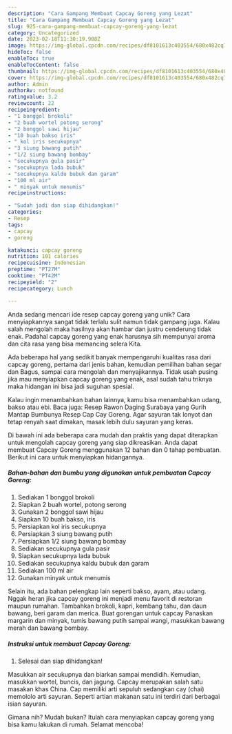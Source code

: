```yaml
---
description: "Cara Gampang Membuat Capcay Goreng yang Lezat"
title: "Cara Gampang Membuat Capcay Goreng yang Lezat"
slug: 925-cara-gampang-membuat-capcay-goreng-yang-lezat
category: Uncategorized
date: 2023-02-18T11:30:19.908Z
image: https://img-global.cpcdn.com/recipes/df8101613c403554/680x482cq70/capcay-goreng-foto-resep-utama.jpg
hideToc: false
enableToc: true
enableTocContent: false
thumbnail: https://img-global.cpcdn.com/recipes/df8101613c403554/680x482cq70/capcay-goreng-foto-resep-utama.jpg
cover: https://img-global.cpcdn.com/recipes/df8101613c403554/680x482cq70/capcay-goreng-foto-resep-utama.jpg
author: Admin
authorAv: notfound
ratingvalue: 3.2
reviewcount: 22
recipeingredient:
- "1 bonggol brokoli"
- "2 buah wortel potong serong"
- "2 bonggol sawi hijau"
- "10 buah bakso iris"
- " kol iris secukupnya"
- "3 siung bawang putih"
- "1/2 siung bawang bombay"
- "secukupnya gula pasir"
- "secukupnya lada bubuk"
- "secukupnya kaldu bubuk dan garam"
- "100 ml air"
- " minyak untuk menumis"
recipeinstructions:

- "Sudah jadi dan siap dihidangkan!"
categories:
- Resep
tags:
- capcay
- goreng

katakunci: capcay goreng 
nutrition: 101 calories
recipecuisine: Indonesian
preptime: "PT27M"
cooktime: "PT42M"
recipeyield: "2"
recipecategory: Lunch

---
```





Anda sedang mencari ide resep capcay goreng yang unik? Cara menyiapkannya sangat tidak terlalu sulit namun tidak gampang juga. Kalau salah mengolah maka hasilnya akan hambar dan justru cenderung tidak enak. Padahal capcay goreng yang enak harusnya sih mempunyai aroma dan cita rasa yang bisa memancing selera Kita.





Ada beberapa hal yang sedikit banyak mempengaruhi kualitas rasa dari capcay goreng, pertama dari jenis bahan, kemudian pemilihan bahan segar dan Bagus, sampai cara mengolah dan menyajikannya. Tidak usah pusing jika mau menyiapkan capcay goreng yang enak,      asal sudah tahu triknya maka hidangan ini bisa jadi suguhan spesial.














Kalau ingin menambahkan bahan lainnya, kamu bisa menambahkan udang, bakso atau ebi. Baca juga: Resep Rawon Daging Surabaya yang Gurih Mantap Bumbunya Resep Cap Cay Goreng. Agar sayuran tak lonyot dan tetap renyah saat dimakan, masak lebih dulu sayuran yang keras.






Di bawah ini ada beberapa cara mudah dan praktis yang dapat diterapkan untuk mengolah capcay goreng yang siap dikreasikan. Anda dapat membuat Capcay Goreng menggunakan 12 bahan dan 0 tahap pembuatan. Berikut ini cara untuk menyiapkan hidangannya.

<!--inarticleads1-->

##### Bahan-bahan dan bumbu yang digunakan untuk pembuatan Capcay Goreng:

1. Sediakan 1 bonggol brokoli
1. Siapkan 2 buah wortel, potong serong
1. Gunakan 2 bonggol sawi hijau
1. Siapkan 10 buah bakso, iris
1. Persiapkan  kol iris secukupnya
1. Persiapkan 3 siung bawang putih
1. Persiapkan 1/2 siung bawang bombay
1. Sediakan secukupnya gula pasir
1. Siapkan secukupnya lada bubuk
1. Sediakan secukupnya kaldu bubuk dan garam
1. Sediakan 100 ml air
1. Gunakan  minyak untuk menumis


Selain itu, ada bahan pelengkap lain seperti bakso, ayam, atau udang. Nggak heran jika capcay goreng ini menjadi menu favorit di restoran maupun rumahan. Tambahkan brokoli, kapri, kembang tahu, dan daun bawang, beri garam dan merica. Buat gorengan untuk capcay Panaskan margarin dan minyak, tumis bawang putih sampai wangi, masukkan bawang merah dan bawang bombay. 

<!--inarticleads2-->

##### Instruksi untuk membuat Capcay Goreng:


1. Selesai dan siap dihidangkan!

Masukkan air secukupnya dan biarkan sampai mendidih. Kemudian, masukkan wortel, buncis, dan jagung. Capcay merupakan salah satu masakan khas China. Cap memiliki arti sepuluh sedangkan cay (chai) memololo arti sayuran. Seperti artian makanan satu ini terdiri dari berbagai isian sayuran. 

Gimana nih? Mudah bukan? Itulah cara menyiapkan capcay goreng yang bisa kamu lakukan di rumah. Selamat mencoba!
